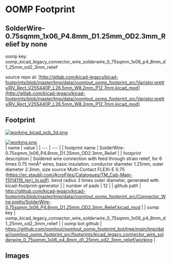 # OOMP Footprint  
## SolderWire-0.75sqmm_1x06_P4.8mm_D1.25mm_OD2.3mm_Relief  by none  
  
oomp key: oomp_kicad_legacy_connector_wire_solderwire_0_75sqmm_1x06_p4_8mm_d1_25mm_od2_3mm_relief  
  
source repo at: [http://gitlab.com/kicad-legacy/kicad-footprints/blob/master/tmp/data//oomlout_oomp_footprint_src/Varistor.pretty/RV_Rect_V25S440P_L26.5mm_W8.2mm_P12.7mm.kicad_mod](http://gitlab.com/kicad-legacy/kicad-footprints/blob/master/tmp/data//oomlout_oomp_footprint_src/Varistor.pretty/RV_Rect_V25S440P_L26.5mm_W8.2mm_P12.7mm.kicad_mod)  
## Footprint  
  
[![working_kicad_pcb_3d.png](working_kicad_pcb_3d_600.png)](working_kicad_pcb_3d.png)  
  
[![working.png](working_600.png)](working.png)  
| name | value | 
| --- | --- | 
| footprint name | SolderWire-0.75sqmm_1x06_P4.8mm_D1.25mm_OD2.3mm_Relief | 
| footprint description | Soldered wire connection with feed through strain relief, for 6 times 0.75 mmÂ² wires, basic insulation, conductor diameter 1.25mm, outer diameter 2.3mm, size source Multi-Contact FLEXI-E 0.75 (https://ec.staubli.com/AcroFiles/Catalogues/TM_Cab-Main-11014119_(en)_hi.pdf), bend radius 3 times outer diameter, generated with kicad-footprint-generator | 
| number of pads | 12 | 
| github path | http://github.com/kicad-legacy/kicad-footprints/blob/master/tmp/data//oomlout_oomp_footprint_src/Connector_Wire.pretty/SolderWire-0.75sqmm_1x06_P4.8mm_D1.25mm_OD2.3mm_Relief.kicad_mod | 
| oomp key | oomp_kicad_legacy_connector_wire_solderwire_0_75sqmm_1x06_p4_8mm_d1_25mm_od2_3mm_relief | 
| oomp bot github | https://github.com/oomlout/oomlout_oomp_footprint_bot/tree/main/tmp/data//oomlout_oomp_footprint_src/footprints/kicad_legacy_connector_wire_solderwire_0_75sqmm_1x06_p4_8mm_d1_25mm_od2_3mm_relief/working | 
## Images  
